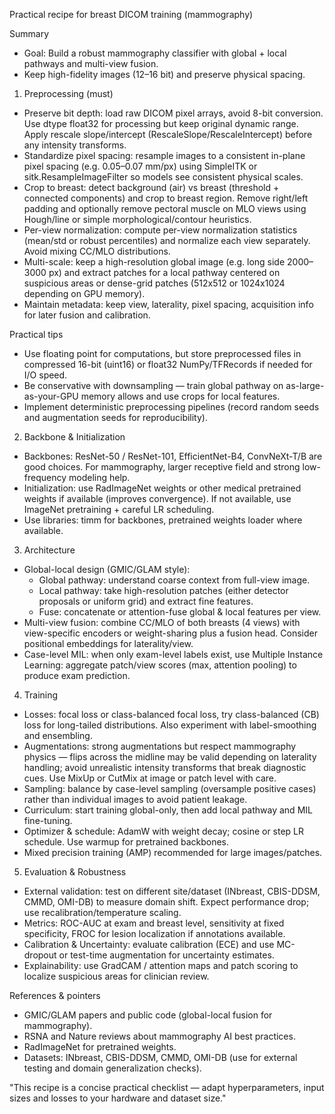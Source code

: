 Practical recipe for breast DICOM training (mammography)

Summary

- Goal: Build a robust mammography classifier with global + local pathways and multi-view fusion.
- Keep high-fidelity images (12–16 bit) and preserve physical spacing.

1) Preprocessing (must)

- Preserve bit depth: load raw DICOM pixel arrays, avoid 8-bit conversion. Use dtype float32 for processing but keep original dynamic range. Apply rescale slope/intercept (RescaleSlope/RescaleIntercept) before any intensity transforms.
- Standardize pixel spacing: resample images to a consistent in-plane pixel spacing (e.g. 0.05–0.07 mm/px) using SimpleITK or sitk.ResampleImageFilter so models see consistent physical scales.
- Crop to breast: detect background (air) vs breast (threshold + connected components) and crop to breast region. Remove right/left padding and optionally remove pectoral muscle on MLO views using Hough/line or simple morphological/contour heuristics.
- Per-view normalization: compute per-view normalization statistics (mean/std or robust percentiles) and normalize each view separately. Avoid mixing CC/MLO distributions.
- Multi-scale: keep a high-resolution global image (e.g. long side 2000–3000 px) and extract patches for a local pathway centered on suspicious areas or dense-grid patches (512x512 or 1024x1024 depending on GPU memory).
- Maintain metadata: keep view, laterality, pixel spacing, acquisition info for later fusion and calibration.

Practical tips

- Use floating point for computations, but store preprocessed files in compressed 16-bit (uint16) or float32 NumPy/TFRecords if needed for I/O speed.
- Be conservative with downsampling — train global pathway on as-large-as-your-GPU memory allows and use crops for local features.
- Implement deterministic preprocessing pipelines (record random seeds and augmentation seeds for reproducibility).

2) Backbone & Initialization

- Backbones: ResNet-50 / ResNet-101, EfficientNet-B4, ConvNeXt-T/B are good choices. For mammography, larger receptive field and strong low-frequency modeling help.
- Initialization: use RadImageNet weights or other medical pretrained weights if available (improves convergence). If not available, use ImageNet pretraining + careful LR scheduling.
- Use libraries: timm for backbones, pretrained weights loader where available.

3) Architecture

- Global-local design (GMIC/GLAM style):
  - Global pathway: understand coarse context from full-view image.
  - Local pathway: take high-resolution patches (either detector proposals or uniform grid) and extract fine features.
  - Fuse: concatenate or attention-fuse global & local features per view.
- Multi-view fusion: combine CC/MLO of both breasts (4 views) with view-specific encoders or weight-sharing plus a fusion head. Consider positional embeddings for laterality/view.
- Case-level MIL: when only exam-level labels exist, use Multiple Instance Learning: aggregate patch/view scores (max, attention pooling) to produce exam prediction.

4) Training

- Losses: focal loss or class-balanced focal loss, try class-balanced (CB) loss for long-tailed distributions. Also experiment with label-smoothing and ensembling.
- Augmentations: strong augmentations but respect mammography physics — flips across the midline may be valid depending on laterality handling; avoid unrealistic intensity transforms that break diagnostic cues. Use MixUp or CutMix at image or patch level with care.
- Sampling: balance by case-level sampling (oversample positive cases) rather than individual images to avoid patient leakage.
- Curriculum: start training global-only, then add local pathway and MIL fine-tuning.
- Optimizer & schedule: AdamW with weight decay; cosine or step LR schedule. Use warmup for pretrained backbones.
- Mixed precision training (AMP) recommended for large images/patches.

5) Evaluation & Robustness

- External validation: test on different site/dataset (INbreast, CBIS-DDSM, CMMD, OMI-DB) to measure domain shift. Expect performance drop; use recalibration/temperature scaling.
- Metrics: ROC-AUC at exam and breast level, sensitivity at fixed specificity, FROC for lesion localization if annotations available.
- Calibration & Uncertainty: evaluate calibration (ECE) and use MC-dropout or test-time augmentation for uncertainty estimates.
- Explainability: use GradCAM / attention maps and patch scoring to localize suspicious areas for clinician review.

References & pointers

- GMIC/GLAM papers and public code (global-local fusion for mammography).
- RSNA and Nature reviews about mammography AI best practices.
- RadImageNet for pretrained weights.
- Datasets: INbreast, CBIS-DDSM, CMMD, OMI-DB (use for external testing and domain generalization checks).

"This recipe is a concise practical checklist — adapt hyperparameters, input sizes and losses to your hardware and dataset size."
